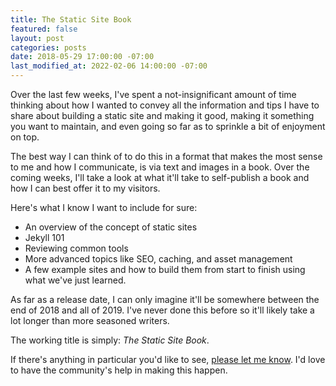 ```yaml
---
title: The Static Site Book
featured: false
layout: post
categories: posts
date: 2018-05-29 17:00:00 -07:00
last_modified_at: 2022-02-06 14:00:00 -07:00
---
```


Over the last few weeks, I've spent a not-insignificant amount of time thinking about how I wanted to convey all the information and tips I have to share about building a static site and making it good, making it something you want to maintain, and even going so far as to sprinkle a bit of enjoyment on top.

The best way I can think of to do this in a format that makes the most sense to me and how I communicate, is via text and images in a book. Over the coming weeks, I'll take a look at what it'll take to self-publish a book and how I can best offer it to my visitors.

Here's what I know I want to include for sure:

- An overview of the concept of static sites
- Jekyll 101
- Reviewing common tools
- More advanced topics like SEO, caching, and asset management
- A few example sites and how to build them from start to finish using what we've just learned.

As far as a release date, I can only imagine it'll be somewhere between the end of 2018 and all of 2019. I've never done this before so it'll likely take a lot longer than more seasoned writers.

The working title is simply: _The Static Site Book_.

If there's anything in particular you'd like to see, [please let me know](/contact/). I'd love to have the community's help in making this happen.

